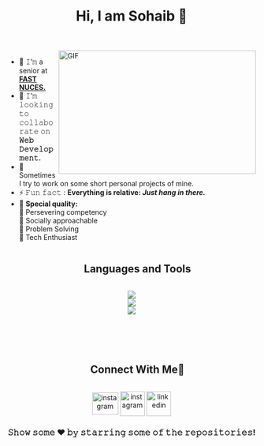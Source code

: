 <h1 align="center">
  Hi, I am Sohaib 👋
</h1>

<br/>
<br/>

<img align="right" height="250" width="400" alt="GIF" src="https://camo.githubusercontent.com/86a3b6db470f1a0429f7355c08d1edabf3d2c804/68747470733a2f2f6d69726f2e6d656469756d2e636f6d2f6d61782f313336302f312a495247486d69477361313673746564517649615a66772e676966"/>

- 🔭 𝙸’𝚖 a senior at <a href="https://nu.edu.pk/" target="_blank">**FAST NUCES.**</a>
- 👯 𝙸’𝚖 𝚕𝚘𝚘𝚔𝚒𝚗𝚐 𝚝𝚘 𝚌𝚘𝚕𝚕𝚊𝚋𝚘𝚛𝚊𝚝𝚎 𝚘𝚗 **𝚆𝚎𝚋 𝙳𝚎𝚟𝚎𝚕𝚘𝚙𝚖𝚎𝚗𝚝.**
- 🌱 Sometimes I try to work on some short personal projects of mine.
- ⚡ 𝙵𝚞𝚗 𝚏𝚊𝚌𝚝 : **Everything is relative: *Just hang in there.***
-  :high_brightness: <b>Special quality:</b> <br>
        :beginner: Persevering competency <br>
        :beginner: Socially approachable <br>
        :beginner: Problem Solving <br>
        :beginner: Tech Enthusiast <br>


<div id="user-content-toc" >
  <ul align="center">
    <summary><h2 style="display: inline-block">Languages and Tools</h2></summary>
  </ul>
</div>
<!--
<img align="left" height="300px" width="300px" alt="𝙶𝙸𝙵" src="https://camo.githubusercontent.com/3b7c592ede97b6138ffd4b1cc1541c2f3b11fd39/687474703a2f2f33312e6d656469612e74756d626c722e636f6d2f31376665613932306666333665663466356238373764353231366137616164392f74756d626c725f6d6f39786a65387a5a34317163626975666f315f313238302e676966"/>
-->


<!--h1 without bottom border-->
<!--tech stack icons-->
<p align="center">
  
  <a href="https://skillicons.dev" target="_blank">
    <img src="https://skillicons.dev/icons?i=react,express,nodejs,mongodb,mysql,firebase&perline=14" />
    <br>
    <img src="https://skillicons.dev/icons?i=git,github,androidstudio,bootstrap,materialui,js&perline=14" />
    <br>
    <img src="https://skillicons.dev/icons?i=cpp,python,java,bash,discord,vscode&perline=14" />
    
  </a>
</p>


<br/>

#

<!-- Connect with me -->
<!--h2 without bottom border-->
<div id="user-content-toc">
  <ul align="center">
    <summary><h2 style="display: inline-block">Connect With Me🤝</h2></summary>
  </ul>
</div>

<!--icons and links-->
<p align="center">
<a href="mailto:work.sohaibkhokhar@gmail.com" target="_blank"><img align="center" src="https://upload.wikimedia.org/wikipedia/commons/thumb/7/7e/Gmail_icon_%282020%29.svg/2560px-Gmail_icon_%282020%29.svg.png" alt="instagram" height="45" width="53" /></a>
<a href="https://www.instagram.com/_sohaibkhokhar/" target="_blank"><img align="center" src="https://user-images.githubusercontent.com/88904952/234981169-2dd1e58f-4b7e-468c-8213-034ba62156c3.png" alt="instagram" height="50" width="50" /></a>
<a href="https://www.linkedin.com/in/sohaibkhokhar/" target="_blank"><img align="center" src="https://user-images.githubusercontent.com/88904952/234979284-68c11d7f-1acc-4f0c-ac78-044e1037d7b0.png" alt="linkedin" height="50" width="50" /></a>
</p>

<div align="center">

### 𝚂𝚑𝚘𝚠 𝚜𝚘𝚖𝚎 ❤️ 𝚋𝚢 𝚜𝚝𝚊𝚛𝚛𝚒𝚗𝚐 𝚜𝚘𝚖𝚎 𝚘𝚏 𝚝𝚑𝚎 𝚛𝚎𝚙𝚘𝚜𝚒𝚝𝚘𝚛𝚒𝚎𝚜!

</div>
